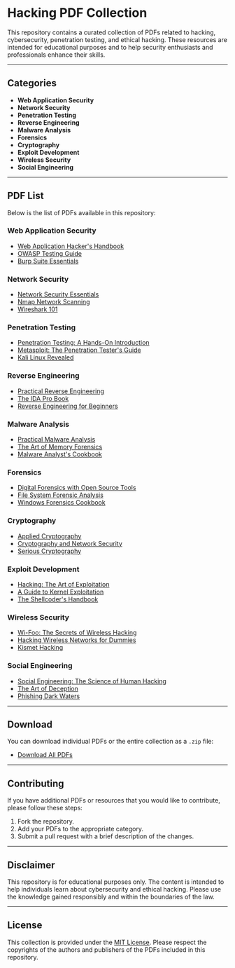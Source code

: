 # Hacking PDF Collection

This repository contains a curated collection of PDFs related to hacking, cybersecurity, penetration testing, and ethical hacking. These resources are intended for educational purposes and to help security enthusiasts and professionals enhance their skills.

---

## Categories

- **Web Application Security**
- **Network Security**
- **Penetration Testing**
- **Reverse Engineering**
- **Malware Analysis**
- **Forensics**
- **Cryptography**
- **Exploit Development**
- **Wireless Security**
- **Social Engineering**

---

## PDF List

Below is the list of PDFs available in this repository:

### Web Application Security
- [Web Application Hacker's Handbook](#)
- [OWASP Testing Guide](#)
- [Burp Suite Essentials](#)

### Network Security
- [Network Security Essentials](#)
- [Nmap Network Scanning](#)
- [Wireshark 101](#)

### Penetration Testing
- [Penetration Testing: A Hands-On Introduction](#)
- [Metasploit: The Penetration Tester's Guide](#)
- [Kali Linux Revealed](#)

### Reverse Engineering
- [Practical Reverse Engineering](#)
- [The IDA Pro Book](#)
- [Reverse Engineering for Beginners](#)

### Malware Analysis
- [Practical Malware Analysis](#)
- [The Art of Memory Forensics](#)
- [Malware Analyst's Cookbook](#)

### Forensics
- [Digital Forensics with Open Source Tools](#)
- [File System Forensic Analysis](#)
- [Windows Forensics Cookbook](#)

### Cryptography
- [Applied Cryptography](#)
- [Cryptography and Network Security](#)
- [Serious Cryptography](#)

### Exploit Development
- [Hacking: The Art of Exploitation](#)
- [A Guide to Kernel Exploitation](#)
- [The Shellcoder's Handbook](#)

### Wireless Security
- [Wi-Foo: The Secrets of Wireless Hacking](#)
- [Hacking Wireless Networks for Dummies](#)
- [Kismet Hacking](#)

### Social Engineering
- [Social Engineering: The Science of Human Hacking](#)
- [The Art of Deception](#)
- [Phishing Dark Waters](#)

---

## Download

You can download individual PDFs or the entire collection as a `.zip` file:

- [Download All PDFs](#)

---

## Contributing

If you have additional PDFs or resources that you would like to contribute, please follow these steps:

1. Fork the repository.
2. Add your PDFs to the appropriate category.
3. Submit a pull request with a brief description of the changes.

---

## Disclaimer

This repository is for educational purposes only. The content is intended to help individuals learn about cybersecurity and ethical hacking. Please use the knowledge gained responsibly and within the boundaries of the law.

---

## License

This collection is provided under the [MIT License](LICENSE). Please respect the copyrights of the authors and publishers of the PDFs included in this repository.
